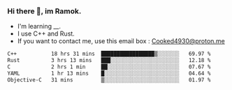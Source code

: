 ### Hi there 👋, im Ramok.

- I'm learning __.
- I use C++ and Rust.
- If you want to contact me, use this email box : Cooked4930@proton.me

<!--START_SECTION:waka-->

```txt
C++           18 hrs 31 mins  █████████████████▒░░░░░░░   69.97 %
Rust          3 hrs 13 mins   ███░░░░░░░░░░░░░░░░░░░░░░   12.18 %
C             2 hrs 1 min     ██░░░░░░░░░░░░░░░░░░░░░░░   07.67 %
YAML          1 hr 13 mins    █░░░░░░░░░░░░░░░░░░░░░░░░   04.64 %
Objective-C   31 mins         ▒░░░░░░░░░░░░░░░░░░░░░░░░   01.97 %
```

<!--END_SECTION:waka-->
